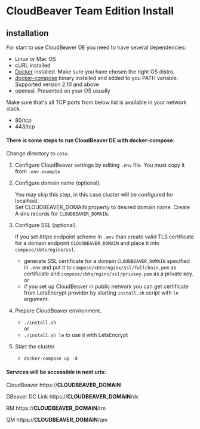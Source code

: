 # CloudBeaver Team Edition Install
## installation

For start to use CloudBeaver DE you need to have several dependencies:
- Linux or Mac OS
- cURL installed
- [Docker](https://docs.docker.com/engine/install/ubuntu/) installed. Make sure you have chosen the right OS distro.
- [docker-compose](https://docs.docker.com/compose/install/) binary installed and added to you PATH variable. Supported version 2.10 and above
- openssl. Presented on your OS usually

Make sure that's all TCP ports from below list is available in your network stack.
 - 80/tcp
 - 443/tcp

#### There is some steps to run CloudBeaver DE with docker-compose:

Change directory to `cbte`.  

1. Configure CloudBeaver settings by editing `.env` file. You must copy it from `.env.example` 

2. Configure domain name (optional). 

    You may skip this step, in this case cluster will be configured for localhost.  
    Set CLOUDBEAVER_DOMAIN property to desired domain name.
    Create A dns records for `CLOUDBEAVER_DOMAIN`. 
    
3. Configure SSL (optional). 

     If you set *https* endpoint scheme in `.env` than create valid TLS certificate for a domain endpoint `CLOUDBEAVER_DOMAIN` and place it into `compose/cbte/nginx/ssl`.

    - generate SSL certificate for a domain `CLOUDBEAVER_DOMAIN` specified in `.env` and put it to `compose/cbte/nginx/ssl/fullchain.pem` as certificate and `compose/cbte/nginx/ssl/privkey.pem` as a private key.  
    or
    - if you set up CloudBeaver in public network you can get certificate from LetsEncrypt provider by starting `install.sh` script with `le` argument. 

4. Prepare CloudBeaver environment.
    - `./install.sh`  
    or
    - `./install.sh le`  to use it with LetsEncrypt

5. Start the cluster
	- `docker-compose up -d`


#### Services will be accessible in next uris:

CloudBeaver https://__CLOUDBEAVER_DOMAIN__

DBeaver DC Link https://__CLOUDBEAVER_DOMAIN__/dc

RM https://__CLOUDBEAVER_DOMAIN__/rm

QM https://__CLOUDBEAVER_DOMAIN__/qm

